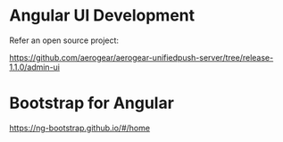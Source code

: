 # Angular UI Development
Refer an open source project:

https://github.com/aerogear/aerogear-unifiedpush-server/tree/release-1.1.0/admin-ui 

# Bootstrap for Angular
https://ng-bootstrap.github.io/#/home